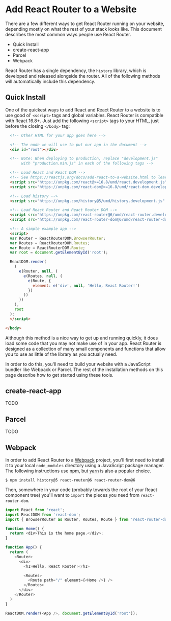 # Add React Router to a Website

There are a few different ways to get React Router running on your website,
depending mostly on what the rest of your stack looks like. This document
describes the most common ways people use React Router.

- Quick Install
- create-react-app
- Parcel
- Webpack

React Router has a single dependency, the `history` library, which is developed
and released alongside the router. All of the following methods will
automatically include this dependency.

## Quick Install

One of the quickest ways to add React and React Router to a website is to use
good ol' `<script>` tags and global variables. React Router is compatible with
React 16.8+. Just add the following `<script>` tags to your HTML, just before
the closing `</body>` tag:

```html
  <!-- Other HTML for your app goes here -->

  <!-- The node we will use to put our app in the document -->
  <div id="root"></div>

  <!-- Note: When deploying to production, replace "development.js"
       with "production.min.js" in each of the following tags -->

  <!-- Load React and React DOM -->
  <!-- See https://reactjs.org/docs/add-react-to-a-website.html to learn more -->
  <script src="https://unpkg.com/react@>=16.8/umd/react.development.js" crossorigin></script>
  <script src="https://unpkg.com/react-dom@>=16.8/umd/react-dom.development.js" crossorigin></script>

  <!-- Load history -->
  <script src="https://unpkg.com/history@5/umd/history.development.js" crossorigin></script>

  <!-- Load React Router and React Router DOM -->
  <script src="https://unpkg.com/react-router@6/umd/react-router.development.js" crossorigin></script>
  <script src="https://unpkg.com/react-router-dom@6/umd/react-router-dom.development.js" crossorigin></script>

  <!-- A simple example app -->
  <script>
  var Router = ReactRouterDOM.BrowserRouter;
  var Routes = ReactRouterDOM.Routes;
  var Route = ReactRouterDOM.Route;
  var root = document.getElementById('root');

  ReactDOM.render(
    (
      e(Router, null, (
        e(Routes, null, (
          e(Route, {
            element: e('div', null, 'Hello, React Router!')
          })
        ))
      ))
    ),
    root
  );
  </script>

</body>
```

Although this method is a nice way to get up and running quickly, it does load
some code that you may not make use of in your app. React Router is designed as
a collection of many small components and functions that allow you to use as
little of the library as you actually need.

In order to do this, you'll need to build your website with a JavaScript bundler
like Webpack or Parcel. The rest of the installation methods on this page
describe how to get started using these tools.

## create-react-app

TODO

## Parcel

TODO

## Webpack

In order to add React Router to a [Webpack](#) project, you'll first need to install
it to your local `node_modules` directory using a JavaScript package manager.
The following instructions use [npm](#), but [yarn](#) is also a popular choice.

```
$ npm install history@5 react-router@6 react-router-dom@6
```

Then, somewhere in your code (probably towards the root of your React component tree)
you'll want to `import` the pieces you need from `react-router-dom`.

```js
import React from 'react';
import ReactDOM from 'react-dom';
import { BrowserRouter as Router, Routes, Route } from 'react-router-dom';

function Home() {
  return <div>This is the home page.</div>;
}

function App() {
  return (
    <Router>
      <div>
        <h1>Hello, React Router!</h1>

        <Routes>
          <Route path="/" element={<Home />} />
        </Routes>
      </div>
    </Router>
  )
}

ReactDOM.render(<App />, document.getElementById('root'));
```
